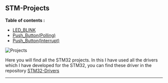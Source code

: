 ## STM-Projects

**Table of contents :**

- [LED_BLINK](https://github.com/mustakim300/STM-Projects/tree/main/LED_BLINK)
- [Push_Button(Polling)](https://github.com/mustakim300/STM-Projects/tree/main/Push_Button(Polling))
- [Push_Button(Interrupt)](https://github.com/mustakim300/STM32-Projects/tree/main/Push_Button(Interrupt))




![Projects](https://user-images.githubusercontent.com/68029648/184496842-bd669575-a754-420b-a37d-bf68ecdac100.png)

Here you will find all the STM32 projects. In this I have used all the drivers which I have developed for the STM32, you can find these driver in the repository [STM32-Drivers](https://github.com/mustakim300/STM32F103C8-Divers)  




---



